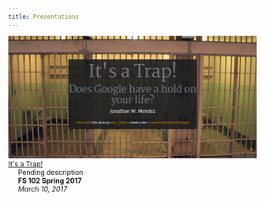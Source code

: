 ```yaml
---
title: Presentations
---
```

<a href="https://rawgit.com/mendezjw/fs102Spring2017-presentation1-mendezjw/master/seke2015_panel.html#/"><img src="/img/itsatrap.png" alt=""></a>  
[It's a  Trap!](https://rawgit.com/mendezjw/fs102Spring2017-presentation1-mendezjw/master/seke2015_panel.html#/)  
&nbsp;&nbsp;&nbsp;&nbsp;&nbsp;Pending description  
&nbsp;&nbsp;&nbsp;&nbsp;&nbsp;**FS 102 Spring 2017**  
&nbsp;&nbsp;&nbsp;&nbsp;&nbsp;*March 10, 2017*
